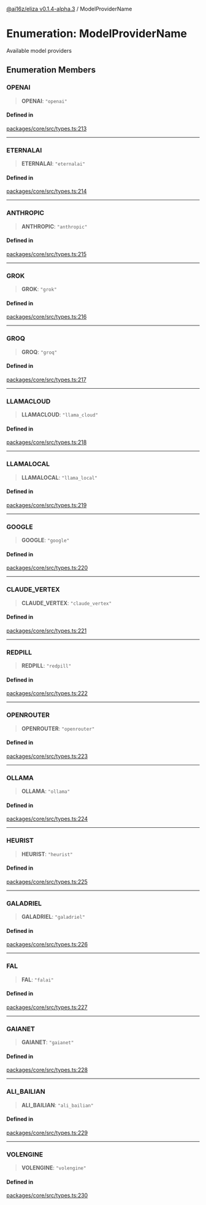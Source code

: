 [@ai16z/eliza v0.1.4-alpha.3](../index.md) / ModelProviderName

# Enumeration: ModelProviderName

Available model providers

## Enumeration Members

### OPENAI

> **OPENAI**: `"openai"`

#### Defined in

[packages/core/src/types.ts:213](https://github.com/Sifchain/sa-eliza/blob/main/packages/core/src/types.ts#L213)

***

### ETERNALAI

> **ETERNALAI**: `"eternalai"`

#### Defined in

[packages/core/src/types.ts:214](https://github.com/Sifchain/sa-eliza/blob/main/packages/core/src/types.ts#L214)

***

### ANTHROPIC

> **ANTHROPIC**: `"anthropic"`

#### Defined in

[packages/core/src/types.ts:215](https://github.com/Sifchain/sa-eliza/blob/main/packages/core/src/types.ts#L215)

***

### GROK

> **GROK**: `"grok"`

#### Defined in

[packages/core/src/types.ts:216](https://github.com/Sifchain/sa-eliza/blob/main/packages/core/src/types.ts#L216)

***

### GROQ

> **GROQ**: `"groq"`

#### Defined in

[packages/core/src/types.ts:217](https://github.com/Sifchain/sa-eliza/blob/main/packages/core/src/types.ts#L217)

***

### LLAMACLOUD

> **LLAMACLOUD**: `"llama_cloud"`

#### Defined in

[packages/core/src/types.ts:218](https://github.com/Sifchain/sa-eliza/blob/main/packages/core/src/types.ts#L218)

***

### LLAMALOCAL

> **LLAMALOCAL**: `"llama_local"`

#### Defined in

[packages/core/src/types.ts:219](https://github.com/Sifchain/sa-eliza/blob/main/packages/core/src/types.ts#L219)

***

### GOOGLE

> **GOOGLE**: `"google"`

#### Defined in

[packages/core/src/types.ts:220](https://github.com/Sifchain/sa-eliza/blob/main/packages/core/src/types.ts#L220)

***

### CLAUDE\_VERTEX

> **CLAUDE\_VERTEX**: `"claude_vertex"`

#### Defined in

[packages/core/src/types.ts:221](https://github.com/Sifchain/sa-eliza/blob/main/packages/core/src/types.ts#L221)

***

### REDPILL

> **REDPILL**: `"redpill"`

#### Defined in

[packages/core/src/types.ts:222](https://github.com/Sifchain/sa-eliza/blob/main/packages/core/src/types.ts#L222)

***

### OPENROUTER

> **OPENROUTER**: `"openrouter"`

#### Defined in

[packages/core/src/types.ts:223](https://github.com/Sifchain/sa-eliza/blob/main/packages/core/src/types.ts#L223)

***

### OLLAMA

> **OLLAMA**: `"ollama"`

#### Defined in

[packages/core/src/types.ts:224](https://github.com/Sifchain/sa-eliza/blob/main/packages/core/src/types.ts#L224)

***

### HEURIST

> **HEURIST**: `"heurist"`

#### Defined in

[packages/core/src/types.ts:225](https://github.com/Sifchain/sa-eliza/blob/main/packages/core/src/types.ts#L225)

***

### GALADRIEL

> **GALADRIEL**: `"galadriel"`

#### Defined in

[packages/core/src/types.ts:226](https://github.com/Sifchain/sa-eliza/blob/main/packages/core/src/types.ts#L226)

***

### FAL

> **FAL**: `"falai"`

#### Defined in

[packages/core/src/types.ts:227](https://github.com/Sifchain/sa-eliza/blob/main/packages/core/src/types.ts#L227)

***

### GAIANET

> **GAIANET**: `"gaianet"`

#### Defined in

[packages/core/src/types.ts:228](https://github.com/Sifchain/sa-eliza/blob/main/packages/core/src/types.ts#L228)

***

### ALI\_BAILIAN

> **ALI\_BAILIAN**: `"ali_bailian"`

#### Defined in

[packages/core/src/types.ts:229](https://github.com/Sifchain/sa-eliza/blob/main/packages/core/src/types.ts#L229)

***

### VOLENGINE

> **VOLENGINE**: `"volengine"`

#### Defined in

[packages/core/src/types.ts:230](https://github.com/Sifchain/sa-eliza/blob/main/packages/core/src/types.ts#L230)
